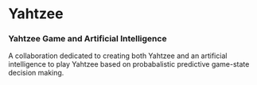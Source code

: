 # Yahtzee
<h3>Yahtzee Game and Artificial Intelligence</h3>

A collaboration dedicated to creating both Yahtzee and an artificial intelligence to play Yahtzee based on probabalistic predictive game-state decision making.
